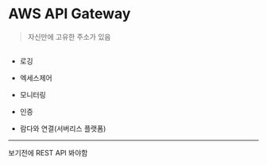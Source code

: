 # AWS API Gateway
> 자신만에 고유한 주소가 있음

## 
- 로깅
- 엑세스제어
- 모니터링
- 인증

- 람다와 연결(서버리스 플랫폼)

--- 
보기전에 REST API 봐야함